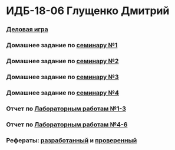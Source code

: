 # ИДБ-18-06 Глущенко Дмитрий

### [Деловая игра](https://github.com/Allyxan/allyxan.github.io/wiki/%D0%94%D0%B5%D0%BB%D0%BE%D0%B2%D0%B0%D1%8F-%D0%B8%D0%B3%D1%80%D0%B0)

### Домашнее задание по [семинару №1](https://github.com/stankin/design-part-1/wiki/sem1)

### Домашнее задание по [семинару №2](https://github.com/stankin/design-part-1/wiki/sem2)

### Домашнее задание по [семинару №3](https://github.com/stankin/design-part-1/wiki/sem3)

### Домашнее задание по [семинару №4](https://github.com/stankin/design-part-1/wiki/sem4)

### Отчет по [Лабораторным работам №1-3](https://github.com/d-glush/d-glush.github.io/wiki/%D0%9B%D0%B0%D0%B1%D0%BE%D1%80%D0%B0%D1%82%D0%BE%D1%80%D0%BD%D1%8B%D0%B5-%D1%80%D0%B0%D0%B1%D0%BE%D1%82%D1%8B-1,-2,-3)

### Отчет по [Лабораторным работам №4-6](https://github.com/d-glush/d-glush.github.io/wiki/%D0%9B%D0%B0%D0%B1%D0%BE%D1%80%D0%B0%D1%82%D0%BE%D1%80%D0%BD%D1%8B%D0%B5-%D1%80%D0%B0%D0%B1%D0%BE%D1%82%D1%8B-4,-5,-6)

### Рефераты: [разработанный](https://github.com/stankin/design-part-1/wiki/exam05-3_1) и [проверенный](https://github.com/stankin/design-part-1/wiki/exam01-5-2021)
